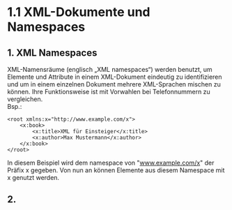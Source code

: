 # 1.1 XML-Dokumente und Namespaces

## 1. XML Namespaces
XML-Namensräume (englisch „XML namespaces“) werden benutzt, um Elemente und Attribute in einem XML-Dokument eindeutig zu identifizieren und um in einem einzelnen Dokument mehrere XML-Sprachen mischen zu können. Ihre Funktionsweise ist mit Vorwahlen bei Telefonnummern zu vergleichen. \
Bsp.: 
```
<root xmlns:x="http://www.example.com/x">
	<x:book>
		<x:title>XML für Einsteiger</x:title>
		<x:author>Max Mustermann</x:author>
	</x:book>
</root>
```
In diesem Beispiel wird dem namespace von "www.example.com/x" der Präfix x gegeben. Von nun an können Elemente aus diesem Namespace mit x genutzt werden.


## 2.
